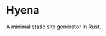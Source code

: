 <extends template="layouts/index.html"></extends>
<hello-world hi="world"></hello-world>

# Hyena
A minimal static site generator in Rust.